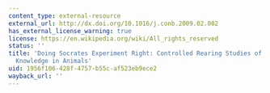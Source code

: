 ```yaml
---
content_type: external-resource
external_url: http://dx.doi.org/10.1016/j.conb.2009.02.002
has_external_license_warning: true
license: https://en.wikipedia.org/wiki/All_rights_reserved
status: ''
title: 'Doing Socrates Experiment Right: Controlled Rearing Studies of Geometrical
  Knowledge in Animals'
uid: 1956f106-428f-4757-b55c-af523eb9ece2
wayback_url: ''
---
```

